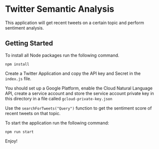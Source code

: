 
# Twitter Semantic Analysis

This application will get recent tweets on a certain topic and perform sentiment analysis.

## Getting Started

To install all Node packages run the following command. 
```
npm install
```

Create a Twitter Application and copy the API key and Secret in the `index.js` file.

You should set up a Google Platform, enable the Cloud Natural Language API, create a service account and store the service account private key in this directory in a file called `gcloud-private-key.json`

Use the `searchForTweets("Query")` function to get the sentiment score of recent tweets on that topic.

To start the application run the following command:
```
npm run start
```

Enjoy!